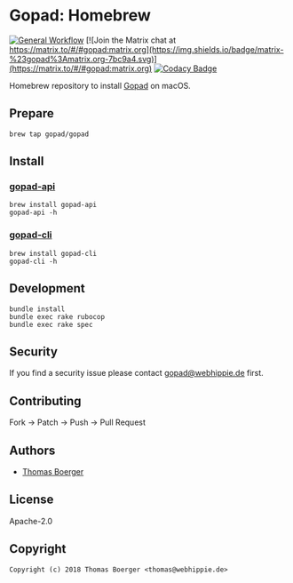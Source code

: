 # Gopad: Homebrew

[![General Workflow](https://github.com/gopad/homebrew-gopad/actions/workflows/general.yml/badge.svg)](https://github.com/gopad/homebrew-gopad/actions/workflows/general.yml) [![Join the Matrix chat at https://matrix.to/#/#gopad:matrix.org](https://img.shields.io/badge/matrix-%23gopad%3Amatrix.org-7bc9a4.svg)](https://matrix.to/#/#gopad:matrix.org) [![Codacy Badge](https://app.codacy.com/project/badge/Grade/c4d3d70805a4483cbc5cb7920a230f88)](https://app.codacy.com/gh/gopad/homebrew-gopad/dashboard?utm_source=gh&utm_medium=referral&utm_content=&utm_campaign=Badge_grade)

Homebrew repository to install [Gopad](https://gopad.eu) on macOS.

## Prepare

```console
brew tap gopad/gopad
```

## Install

### [gopad-api](https://github.com/gopad/gopad-api)

```console
brew install gopad-api
gopad-api -h
```

### [gopad-cli](https://github.com/gopad/gopad-cli)

```console
brew install gopad-cli
gopad-cli -h
```

## Development

```console
bundle install
bundle exec rake rubocop
bundle exec rake spec
```

## Security

If you find a security issue please contact
[gopad@webhippie.de](mailto:gopad@webhippie.de) first.

## Contributing

Fork -> Patch -> Push -> Pull Request

## Authors

-   [Thomas Boerger](https://github.com/tboerger)

## License

Apache-2.0

## Copyright

```console
Copyright (c) 2018 Thomas Boerger <thomas@webhippie.de>
```
